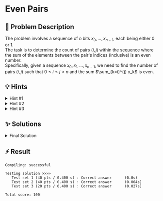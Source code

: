 # Even Pairs

## 📝 Problem Description

The problem involves a sequence of $n$ bits $x_0, \dots, x_{n-1}$, each being either 0 or 1. <br /> 
The task is to determine the count of pairs $(i, j)$ within the sequence where the sum of the elements between the pair's indices (inclusive) is an even number. <br />
Specifically, given a sequence $x_0, x_1, ..., x_{n-1}$, we need to find the number of pairs $(i, j)$ such that $0 \le i \le j < n$ and the sum $\sum_{k=i}^{j} x_k$ is even.

## 💡 Hints

<details><summary>Hint #1</summary>

Calculating the sum for each pair $(i, j)$ directly is inefficient. Try to find a way to compute subarray sums more efficiently. <br />
One useful technique is the **prefix sum** $s_i$: the sum of all elements up to a given index. With prefix sums, you can compute the sum from $i$ to $j$ in constant time using:

$$
\sum_{k=i}^{j} x_k = s_j - s_{i-1}
$$

</details>

<details><summary>Hint #2</summary>

You don't actually need to compute the sum of each subarray. You only need to know whether it's **even or odd**. Since $s_j - s_{i-1}$ gives the sum from $i$ to $j$, this sum can only be even if both $s_j$ and $s_{i-1}$ are either both even or both odd.

</details>

<details><summary>Hint #3</summary>

If two prefix sums $s_i, s_j$ have the same parity (both even or both odd), their difference, and subsequently the subarray sum, is even:

- Even + Even = Even  
- Odd + Odd = Even

So, if you count how many prefix sums are even ($n_{\text{Even}}$) and how many are odd ($n_{\text{Odd}}$), you can compute the number of valid pairs using combinatorics:

$$
\frac{n_{\text{Even}}(n_{\text{Even}} - 1)}{2} + \frac{n_{\text{Odd}}(n_{\text{Odd}} - 1)}{2}
$$

</details>


## ✨ Solutions

<details><summary>Final Solution</summary>

The **core idea** behind this solution is to leverage the properties of even and odd numbers to efficiently count the pairs with an even sum. We can observe that the pair $(i, j)$ is only even if the sum from $0$ to $j$ minus the sum from $0$ to $i - 1$ is even:

$$
\sum_{k=i}^{j} x_k = \sum_{k=0}^{j} x_k - \sum_{k=0}^{i-1} x_k = s_j - s_{i-1}
$$

This reformulation might seem counterintuitive at first, but it allows us to utilize **prefix sums** $s_i$.

Instead of iterating through all possible pairs and calculating their sums, we compute the prefix sums for the entire sequence and track the number of **even and odd prefix sums**. Afterward, we can use combinatorial counting to determine the number of even pairs.

<details>
<summary>More Details</summary>

For every index $i$, we calculate the prefix sum $s_i$ as:

$$
s_i = \sum_{k=0}^{i} x_k
$$

This simply sums up all elements from the start of the sequence up to index $i$.  
The sum of elements from index $i$ to $j$ can then be derived from these prefix sums:

$$
\sum_{k=i}^{j} x_k = s_j - s_{i-1}
$$

where $s_{-1}$ is defined as 0 (the sum of an empty sequence).  
We can observe that this is only even if:

- $s_j$ and $s_{i-1}$ are **both even**, or  
- $s_j$ and $s_{i-1}$ are **both odd**.

This means that we can count the number of indices with even prefix sums $n_{\text{Even}}$ and odd prefix sums $n_{\text{Odd}}$, and then use combinatorial counting to find the number of valid pairs.

</details>

---

### Combinatorial Counting

Once we have the counts of even and odd prefix sums, we need to count the number of possible pairs where both involved prefix sums have the same parity. Essentially, this is the question: "*Given $n$ elements, how many pairs can we form*?" The answer is given by the Binomial Coefficient, providing us with the number of ways to pair up 2 even prefix sums or 2 odd prefix sums:

$$
\binom{n}{2} = \frac{n(n-1)}{2}
$$

We apply this to both the even and odd prefix sum counts to obtain the total number of subarrays with even sums:

$$
\frac{n_{\text{Even}}(n_{\text{Even}} - 1)}{2} + \frac{n_{\text{Odd}}(n_{\text{Odd}} - 1)}{2}
$$

---

### Final Algorithm

1. Iterate through the sequence, keeping track of the prefix sum and counting how many of them are even.  
2. Calculate the number of odd prefix sums as the total number of prefix sums minus the number of even ones.  
3. Use combinatorial counting to find the number of pairs with even sums based on the counts of even and odd prefix sums.

**Code**

```c++
#include<iostream>
#include<vector>

int main() {
  std::ios_base::sync_with_stdio(false);
  int n_tests; std::cin >> n_tests;
  
  while(n_tests--) {
    // ===== READ INPUT =====
    int n; std::cin >> n;

    // Add extra element as i <= j. So i == j is valid.
    std::vector<int> bits(n + 1, 0);
    for(int i = 1; i < n + 1; i++) {
      std::cin >> bits[i];
    }
  
    // ===== SOLVE =====
    int n_even = 0;
    int prefix_sum = 0;  // Keep track of the sum of all previous bits  
    for(int i = 0; i < n + 1; i++) {
      prefix_sum += bits[i];
      
      if (prefix_sum % 2 == 0) {
        n_even++;
      }
    }
    
    int n_odd = (n + 1) - n_even; // Calculate the number of odd pairs as (total - n_even)
    // Use combinatorial counting to find the number of even pairs
    int even_pairs = (n_even * (n_even - 1)) / 2;  // Even + Even -> Even
    int odd_pairs = (n_odd * (n_odd - 1)) / 2;     // Odd + Odd -> Even

    std::cout << even_pairs + odd_pairs << std::endl;
  }
}
```
</details>

## ⚡ Result

```plaintext
Compiling: successful

Testing solution >>>>
   Test set 1 (40 pts / 0.400 s) : Correct answer      (0.0s)
   Test set 2 (40 pts / 0.400 s) : Correct answer      (0.004s)
   Test set 3 (20 pts / 0.400 s) : Correct answer      (0.027s)

Total score: 100
```